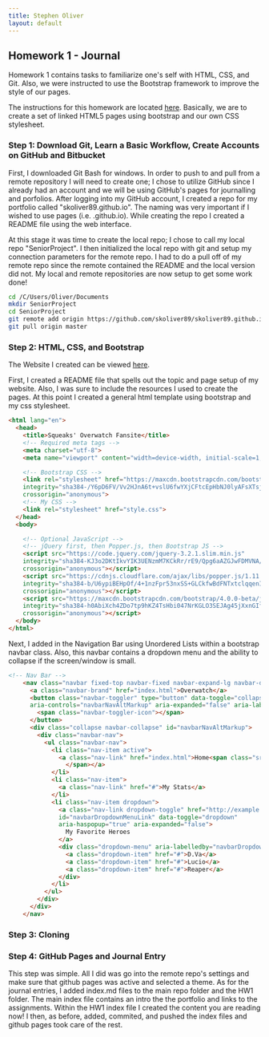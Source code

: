 ```yaml
---
title: Stephen Oliver
layout: default
---
```

## Homework 1 - Journal

Homework 1 contains tasks to familiarize one's self with HTML, CSS, and Git. Also, we were instructed
to use the Bootstrap framework to improve the style of our pages.

The instructions for this homework are located [here](http://www.wou.edu/~morses/classes/cs46x/assignments/HW1.html). Basically, we are to create a set of linked HTML5 pages using bootstrap and our own CSS stylesheet.

### Step 1: Download Git, Learn a Basic Workflow, Create Accounts on GitHub and Bitbucket

First, I downloaded Git Bash for windows. In order to push to and pull from a remote repository I will need to create one; I chose to utilize GitHub since I already had an account and we will be using GitHub's pages for journalling and porfolios. After logging into my GitHub account, I created a repo for my portfolio called "skoliver89.github.io". The naming was very important if I wished to use pages (i.e. <somename>.github.io). While creating the repo I created a README file using the web interface.

At this stage it was time to create the local repo; I chose to call my local repo 
"SeniorProject". I then initialized the local repo with git and setup my connection parameters for the remote repo. I had to do a pull off of my remote repo since the remote contained the README and the local version did not. My local and remote repositories are now setup to get some work done!
```bash
cd /C/Users/Oliver/Documents
mkdir SeniorProject
cd SeniorProject
git remote add origin https://github.com/skoliver89/skoliver89.github.io
git pull origin master
```

### Step 2: HTML, CSS, and Bootstrap

The Website I created can be viewed [here](https://skoliver89.github.io/CS460/HW1/hw1.html).

First, I created a README file that spells out the topic and page setup of my website. 
Also, I was sure to include the resources I used to create the pages.
At this point I created a general html template using bootstrap and my css stylesheet.
```html
<html lang="en">
  <head>
    <title>Squeaks' Overwatch Fansite</title>
    <!-- Required meta tags -->
    <meta charset="utf-8">
    <meta name="viewport" content="width=device-width, initial-scale=1, shrink-to-fit=no">

    <!-- Bootstrap CSS -->
    <link rel="stylesheet" href="https://maxcdn.bootstrapcdn.com/bootstrap/4.0.0-beta/css/bootstrap.min.css" 
    integrity="sha384-/Y6pD6FV/Vv2HJnA6t+vslU6fwYXjCFtcEpHbNJ0lyAFsXTsjBbfaDjzALeQsN6M" 
    crossorigin="anonymous">
    <!-- My CSS -->
    <link rel="stylesheet" href="style.css">
  </head>
  <body>

    <!-- Optional JavaScript -->
    <!-- jQuery first, then Popper.js, then Bootstrap JS -->
    <script src="https://code.jquery.com/jquery-3.2.1.slim.min.js" 
    integrity="sha384-KJ3o2DKtIkvYIK3UENzmM7KCkRr/rE9/Qpg6aAZGJwFDMVNA/GpGFF93hXpG5KkN" 
    crossorigin="anonymous"></script>
    <script src="https://cdnjs.cloudflare.com/ajax/libs/popper.js/1.11.0/umd/popper.min.js" 
    integrity="sha384-b/U6ypiBEHpOf/4+1nzFpr53nxSS+GLCkfwBdFNTxtclqqenISfwAzpKaMNFNmj4" 
    crossorigin="anonymous"></script>
    <script src="https://maxcdn.bootstrapcdn.com/bootstrap/4.0.0-beta/js/bootstrap.min.js" 
    integrity="sha384-h0AbiXch4ZDo7tp9hKZ4TsHbi047NrKGLO3SEJAg45jXxnGIfYzk4Si90RDIqNm1" 
    crossorigin="anonymous"></script>
  </body>
</html>
```
Next, I added in the Navigation Bar using Unordered Lists within a bootstrap navbar class. Also, this navbar contains a dropdown menu and the ability to collapse if the screen/window is small.
```html
<!-- Nav Bar -->
    <nav class="navbar fixed-top navbar-fixed navbar-expand-lg navbar-dark" style="background-color: #0d0d0d;">
      <a class="navbar-brand" href="index.html">Overwatch</a>
      <button class="navbar-toggler" type="button" data-toggle="collapse" data-target="#navbarNavAltMarkup" 
      aria-controls="navbarNavAltMarkup" aria-expanded="false" aria-label="Toggle navigation">
        <span class="navbar-toggler-icon"></span>
      </button>
      <div class="collapse navbar-collapse" id="navbarNavAltMarkup">
        <div class="navbar-nav">
          <ul class="navbar-nav">
            <li class="nav-item active">
              <a class="nav-link" href="index.html">Home<span class="sr-only">(current)
                </span></a>
            </li>
            <li class="nav-item">
              <a class="nav-link" href="#">My Stats</a>
            </li>
            <li class="nav-item dropdown">
              <a class="nav-link dropdown-toggle" href="http://example.com" 
              id="navbarDropdownMenuLink" data-toggle="dropdown" 
              aria-haspopup="true" aria-expanded="false">
                My Favorite Heroes
              </a>
              <div class="dropdown-menu" aria-labelledby="navbarDropdownMenuLink">
                <a class="dropdown-item" href="#">D.Va</a>
                <a class="dropdown-item" href="#">Lucio</a>
                <a class="dropdown-item" href="#">Reaper</a>
              </div>
            </li>
          </ul>
        </div>
      </div>
    </nav>
```

### Step 3: Cloning


### Step 4: GitHub Pages and Journal Entry

This step was simple. All I did was go into the remote repo's settings and make sure that github pages was active and selected a theme. As for the journal entries, I added index.md files to the main repo folder and the HW1 folder. The main index file contains an intro the the portfolio and links to the assignments. Within the HW1 index file I created the content you are reading now! I then, as before, added, commited, and pushed the index files and github pages took care of the rest.